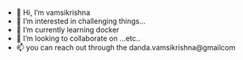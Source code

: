- 👋 Hi, I’m vamsikrishna 
- 👀 I’m interested in challenging things...
- 🌱 I’m currently learning docker
- 💞️ I’m looking to collaborate on ...etc..
- 📫 you can reach out through the danda.vamsikrishna@gmailcom

<!---
vamsi973/vamsi973 is a ✨ special ✨ repository because its `README.md` (this file) appears on your GitHub profile.
You can click the Preview link to take a look at your changes.
--->
